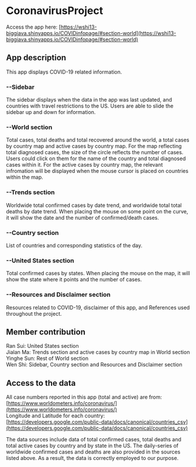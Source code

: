 # CoronavirusProject

Access the app here: [https://wshi13-biggiava.shinyapps.io/COVIDinfopage/#section-world](https://wshi13-biggiava.shinyapps.io/COVIDinfopage/#section-world)

## App description

This app displays COVID-19 related information. 
### --Sidebar
The sidebar displays when the data in the app was last updated, and countries with travel restrictions to the US. Users are able to slide the sidebar up and down for information.
### --World section
Total cases, total deaths and total recovered around the world, a total cases by country map and active cases by country map. For the map reflecting total diagnosed cases, the size of the circle reflects the number of cases. Users could click on them for the name of the country and total diagnosed cases within it. For the active cases by country map, the relevant infromation will be displayed when the mouse cursor is placed on countries within the map.
### --Trends section
Worldwide total confirmed cases by date trend, and worldwide total total deaths by date trend. When placing the mouse on some point on the curve, it will show the date and the number of confirmed/death cases.
### --Country section
List of countries and corresponding statistics of the day.
### --United States section
Total confirmed cases by states. When placing the mouse on the map, it will show the state where it points and the number of cases.
### --Resources and Disclaimer section
Resources related to COVID-19, disclaimer of this app, and References used throughout the project.
  
  
## Member contribution
Ran Sui: United States section  
Jialan Ma: Trends section and active cases by country map in World section  
Yinghe Sun: Rest of World section  
Wen Shi: Sidebar, Country section and Resources and Disclaimer section  

## Access to the data
All case numbers reported in this app (total and active) are from: [https://www.worldometers.info/coronavirus/](https://www.worldometers.info/coronavirus/)  
Longitude and Latitude for each country: [https://developers.google.com/public-data/docs/canonical/countries_csv](https://developers.google.com/public-data/docs/canonical/countries_csv)  

The data sources include data of total confirmed cases, total deaths and total active cases by country and by state in the US. The daily-series of worldwide confirmed cases and deaths are also provided in the sources listed above. As a result, the data is correctly employed to our purpose.
